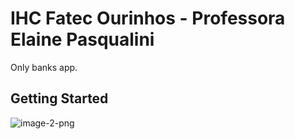 # IHC Fatec Ourinhos - Professora Elaine Pasqualini

Only banks app.

## Getting Started

![image-2-png](https://github.com/[pedro-afk]/[only-banks]/blob/[main]/2.png)
